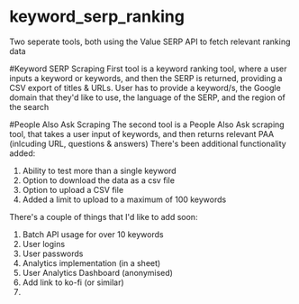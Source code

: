 # keyword_serp_ranking

Two seperate tools, both using the Value SERP API to fetch relevant ranking data

#Keyword SERP Scraping
First tool is a keyword ranking tool, where a user inputs a keyword or keywords, and then the SERP is returned, providing a CSV export of titles & URLs.
User has to provide a keyword/s, the Google domain that they'd like to use, the language of the SERP, and the region of the search

#People Also Ask Scraping
The second tool is a People Also Ask scraping tool, that takes a user input of keywords, and then returns relevant PAA (inlcuding URL, questions & answers)
There's been additional functionality added:

1. Ability to test more than a single keyword
2. Option to download the data as a csv file
3. Option to upload a CSV file
4. Added a limit to upload to a maximum of 100 keywords


There's a couple of things that I'd like to add soon:
1. Batch API usage for over 10 keywords
2. User logins
3. User passwords 
4. Analytics implementation (in a sheet)
5. User Analytics Dashboard (anonymised)
6. Add link to ko-fi (or similar)
7. 
